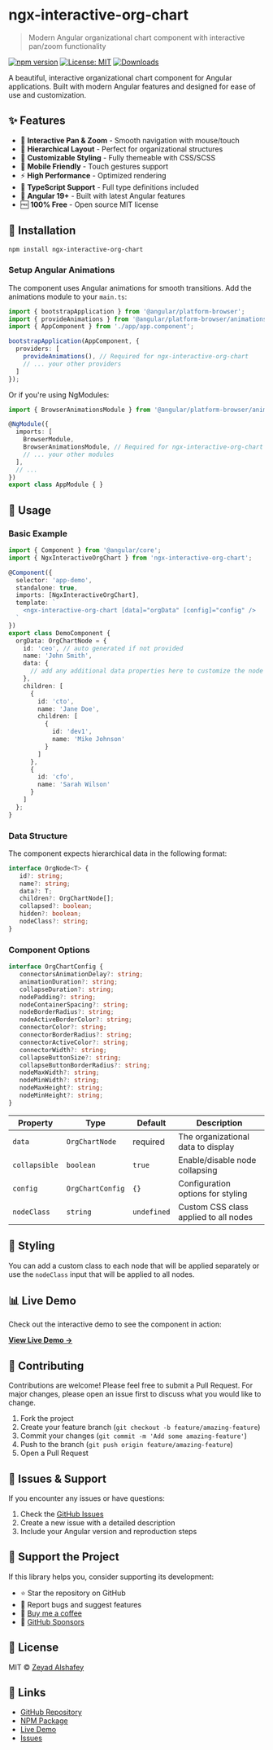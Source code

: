 # ngx-interactive-org-chart

> Modern Angular organizational chart component with interactive pan/zoom functionality

[![npm version](https://badge.fury.io/js/ngx-interactive-org-chart.svg)](https://badge.fury.io/js/ngx-interactive-org-chart)
[![License: MIT](https://img.shields.io/badge/License-MIT-yellow.svg)](https://opensource.org/licenses/MIT)
[![Downloads](https://img.shields.io/npm/dm/ngx-interactive-org-chart.svg)](https://www.npmjs.com/package/ngx-interactive-org-chart)

A beautiful, interactive organizational chart component for Angular applications. Built with modern Angular features and designed for ease of use and customization.

## ✨ Features

- 🎯 **Interactive Pan & Zoom** - Smooth navigation with mouse/touch
- 🌳 **Hierarchical Layout** - Perfect for organizational structures  
- 🎨 **Customizable Styling** - Fully themeable with CSS/SCSS
- 📱 **Mobile Friendly** - Touch gestures support
- ⚡ **High Performance** - Optimized rendering
- 🔧 **TypeScript Support** - Full type definitions included
- 🎪 **Angular 19+** - Built with latest Angular features
- 🆓 **100% Free** - Open source MIT license

## 🚀 Installation

```bash
npm install ngx-interactive-org-chart
```

### Setup Angular Animations

The component uses Angular animations for smooth transitions. Add the animations module to your `main.ts`:

```typescript
import { bootstrapApplication } from '@angular/platform-browser';
import { provideAnimations } from '@angular/platform-browser/animations';
import { AppComponent } from './app/app.component';

bootstrapApplication(AppComponent, {
  providers: [
    provideAnimations(), // Required for ngx-interactive-org-chart
    // ... your other providers
  ]
});
```

Or if you're using NgModules:

```typescript
import { BrowserAnimationsModule } from '@angular/platform-browser/animations';

@NgModule({
  imports: [
    BrowserModule,
    BrowserAnimationsModule, // Required for ngx-interactive-org-chart
    // ... your other modules
  ],
  // ...
})
export class AppModule { }
```

## 📖 Usage

### Basic Example

```typescript
import { Component } from '@angular/core';
import { NgxInteractiveOrgChart } from 'ngx-interactive-org-chart';

@Component({
  selector: 'app-demo',
  standalone: true,
  imports: [NgxInteractiveOrgChart],
  template: `
    <ngx-interactive-org-chart [data]="orgData" [config]="config" />
  `
})
export class DemoComponent {
  orgData: OrgChartNode = {
    id: 'ceo', // auto generated if not provided
    name: 'John Smith',
    data: {
      // add any additional data properties here to customize the node and use it for displaying different types of nodes
    },
    children: [
      {
        id: 'cto',
        name: 'Jane Doe',
        children: [
          {
            id: 'dev1',
            name: 'Mike Johnson'
          }
        ]
      },
      {
        id: 'cfo',
        name: 'Sarah Wilson'
      }
    ]
  };
}
```

### Data Structure

The component expects hierarchical data in the following format:

```typescript
interface OrgNode<T> {
   id?: string;
   name?: string;
   data?: T;
   children?: OrgChartNode[];
   collapsed?: boolean;
   hidden?: boolean;
   nodeClass?: string;
}
```

### Component Options

```typescript
interface OrgChartConfig {
   connectorsAnimationDelay?: string;
   animationDuration?: string;
   collapseDuration?: string;
   nodePadding?: string;
   nodeContainerSpacing?: string;
   nodeBorderRadius?: string;
   nodeActiveBorderColor?: string;
   connectorColor?: string;
   connectorBorderRadius?: string;
   connectorActiveColor?: string;
   connectorWidth?: string;
   collapseButtonSize?: string;
   collapseButtonBorderRadius?: string;
   nodeMaxWidth?: string;
   nodeMinWidth?: string;
   nodeMaxHeight?: string;
   nodeMinHeight?: string;
}
```

| Property | Type | Default | Description |
|----------|------|---------|-------------|
| `data` | `OrgChartNode` | required | The organizational data to display |
| `collapsible` | `boolean` | `true` | Enable/disable node collapsing |
| `config` | `OrgChartConfig` | `{}` | Configuration options for styling |
| `nodeClass` | `string` | `undefined` | Custom CSS class applied to all nodes |

## 🎨 Styling

You can add a custom class to each node that will be applied separately or use the `nodeClass` input that will be applied to all nodes.

## 📊 Live Demo

Check out the interactive demo to see the component in action:

**[View Live Demo →](https://zeyadalshafey.github.io/ngx-interactive-org-chart)**

## 🤝 Contributing

Contributions are welcome! Please feel free to submit a Pull Request. For major changes, please open an issue first to discuss what you would like to change.

1. Fork the project
2. Create your feature branch (`git checkout -b feature/amazing-feature`)
3. Commit your changes (`git commit -m 'Add some amazing-feature'`)
4. Push to the branch (`git push origin feature/amazing-feature`)
5. Open a Pull Request

## 🤖 Issues & Support

If you encounter any issues or have questions:

1. Check the [GitHub Issues](https://github.com/zeyadelshaf3y/ngx-interactive-org-chart/issues)
2. Create a new issue with a detailed description
3. Include your Angular version and reproduction steps

## 💝 Support the Project

If this library helps you, consider supporting its development:

- ⭐ Star the repository on GitHub
- 🐛 Report bugs and suggest features
- 💝 [Buy me a coffee](https://buymeacoffee.com/zeyadalshafey)
- 💖 [GitHub Sponsors](https://github.com/sponsors/zeyadelshaf3y)

## 📄 License

MIT © [Zeyad Alshafey](https://github.com/zeyadelshaf3y)

## 🔗 Links

- [GitHub Repository](https://github.com/zeyadelshaf3y/ngx-interactive-org-chart)
- [NPM Package](https://www.npmjs.com/package/ngx-interactive-org-chart)
- [Live Demo](https://zeyadalshafey.github.io/ngx-interactive-org-chart)
- [Issues](https://github.com/zeyadelshaf3y/ngx-interactive-org-chart/issues)

